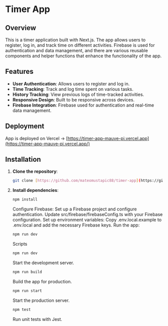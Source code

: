 # Timer App

## Overview

This is a timer application built with Next.js. The app allows users to register, log in, and track time on different activities. Firebase is used for authentication and data management, and there are various reusable components and helper functions that enhance the functionality of the app.

## Features

- **User Authentication**: Allows users to register and log in.
- **Time Tracking**: Track and log time spent on various tasks.
- **History Tracking**: View previous logs of time-tracked activities.
- **Responsive Design**: Built to be responsive across devices.
- **Firebase Integration**: Firebase used for authentication and real-time data management.


## Deployment
App is deployed on Vercel -> [https://timer-app-mauve-pi.vercel.app](https://timer-app-mauve-pi.vercel.app/)

## Installation

1. **Clone the repository**:

   ```bash
   git clone [https://github.com/mateomustapic88/timer-app](https://github.com/mateomustapic88/timer-app)
   ```

2. **Install dependencies**:

   ```bash
   npm install
   ```

   Configure Firebase:
   Set up a Firebase project and configure authentication.
   Update src/firebase/firebaseConfig.ts with your Firebase configuration.
   Set up environment variables:
   Copy .env.local.example to .env.local and add the necessary Firebase keys.
   Run the app:

   ```bash
   npm run dev
   ```

   Scripts

   ```bash
   npm run dev
   ```

   Start the development server.

   ```bash
   npm run build
   ```

   Build the app for production.

   ```bash
   npm run start
   ```

   Start the production server.

   ```bash
   npm test
   ```

   Run unit tests with Jest.

